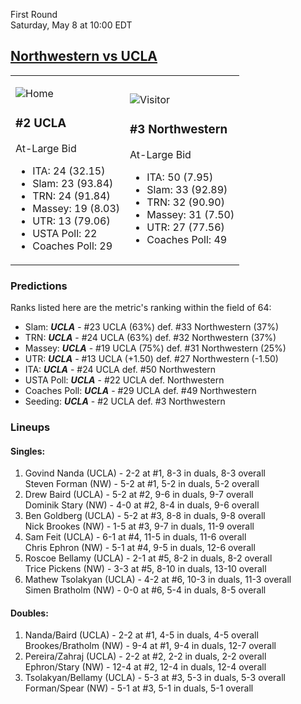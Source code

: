 First Round  
Saturday, May 8 at 10:00 EDT
## [Northwestern vs UCLA](https://www.ncaa.com/game/5833384) 

<table><tr><td>  

![Home](https://www.ncaa.com/sites/default/files/images/logos/schools/u/ucla.70.png)  

### #2 UCLA  

At-Large Bid  
- ITA: 24 (32.15)  
- Slam: 23 (93.84)  
- TRN: 24 (91.84)  
- Massey: 19 (8.03)  
- UTR: 13 (79.06)  
- USTA Poll: 22  
- Coaches Poll: 29  

</td><td>  

![Visitor](https://www.ncaa.com/sites/default/files/images/logos/schools/n/northwestern.70.png)  

### #3 Northwestern  

At-Large Bid  
- ITA: 50 (7.95)  
- Slam: 33 (92.89)  
- TRN: 32 (90.90)  
- Massey: 31 (7.50)  
- UTR: 27 (77.56)  
- Coaches Poll: 49  

</td></tr></table>  

### Predictions  

Ranks listed here are the metric's ranking within the field of 64:  
- Slam: ***UCLA*** - #23 UCLA (63%) def. #33 Northwestern (37%)  
- TRN: ***UCLA*** - #24 UCLA (63%) def. #32 Northwestern (37%)  
- Massey: ***UCLA*** - #19 UCLA (75%) def. #31 Northwestern (25%)  
- UTR: ***UCLA*** - #13 UCLA (+1.50) def. #27 Northwestern (-1.50)  
- ITA: ***UCLA*** - #24 UCLA def. #50 Northwestern  
- USTA Poll: ***UCLA*** - #22 UCLA def. Northwestern  
- Coaches Poll: ***UCLA*** - #29 UCLA def. #49 Northwestern  
- Seeding: ***UCLA*** - #2 UCLA def. #3 Northwestern  

### Lineups  

#### Singles:  
1. Govind Nanda (UCLA) - 2-2 at #1, 8-3 in duals, 8-3 overall  
   Steven Forman (NW) - 5-2 at #1, 5-2 in duals, 5-2 overall
2. Drew Baird (UCLA) - 5-2 at #2, 9-6 in duals, 9-7 overall  
   Dominik Stary (NW) - 4-0 at #2, 8-4 in duals, 9-6 overall
3. Ben Goldberg (UCLA) - 5-2 at #3, 8-8 in duals, 9-8 overall  
   Nick Brookes (NW) - 1-5 at #3, 9-7 in duals, 11-9 overall
4. Sam Feit (UCLA) - 6-1 at #4, 11-5 in duals, 11-6 overall  
   Chris Ephron (NW) - 5-1 at #4, 9-5 in duals, 12-6 overall
5. Roscoe Bellamy (UCLA) - 2-1 at #5, 8-2 in duals, 8-2 overall  
   Trice Pickens (NW) - 3-3 at #5, 8-10 in duals, 13-10 overall
6. Mathew Tsolakyan (UCLA) - 4-2 at #6, 10-3 in duals, 11-3 overall  
   Simen Bratholm (NW) - 0-0 at #6, 5-4 in duals, 8-5 overall

#### Doubles:  
1. Nanda/Baird (UCLA) - 2-2 at #1, 4-5 in duals, 4-5 overall  
   Brookes/Bratholm (NW) - 9-4 at #1, 9-4 in duals, 12-7 overall
2. Pereira/Zahraj (UCLA) - 2-2 at #2, 2-2 in duals, 2-2 overall  
   Ephron/Stary (NW) - 12-4 at #2, 12-4 in duals, 12-4 overall
3. Tsolakyan/Bellamy (UCLA) - 5-3 at #3, 5-3 in duals, 5-3 overall  
   Forman/Spear (NW) - 5-1 at #3, 5-1 in duals, 5-1 overall